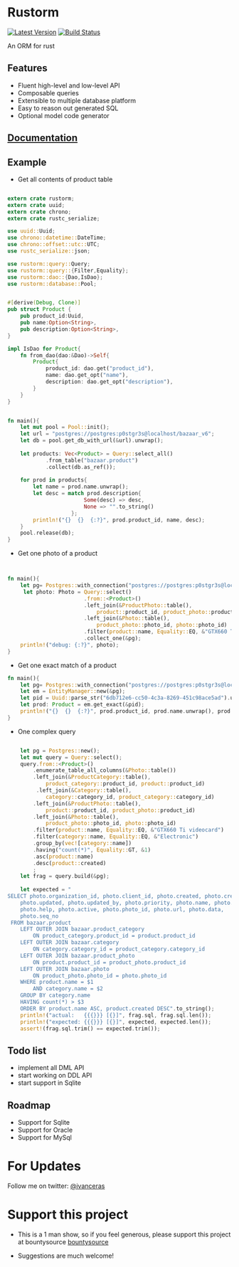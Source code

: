 # Rustorm

[![Latest Version](https://img.shields.io/crates/v/rustorm.svg)](https://crates.io/crates/rustorm)
[![Build Status](https://api.travis-ci.org/ivanceras/rustorm.svg)](https://travis-ci.org/ivanceras/rustorm)

An ORM for rust

## Features
* Fluent high-level and low-level API
* Composable queries
* Extensible to multiple database platform
* Easy to reason out generated SQL
* Optional model code generator

## [Documentation](http://ivanceras.github.io/rustorm/rustorm)



## Example


* Get all contents of product table


```rust

extern crate rustorm;
extern crate uuid;
extern crate chrono;
extern crate rustc_serialize;

use uuid::Uuid;
use chrono::datetime::DateTime;
use chrono::offset::utc::UTC;
use rustc_serialize::json;

use rustorm::query::Query;
use rustorm::query::{Filter,Equality};
use rustorm::dao::{Dao,IsDao};
use rustorm::database::Pool;


#[derive(Debug, Clone)]
pub struct Product {
    pub product_id:Uuid,
    pub name:Option<String>,
    pub description:Option<String>,
}

impl IsDao for Product{
    fn from_dao(dao:&Dao)->Self{
        Product{
            product_id: dao.get("product_id"),
            name: dao.get_opt("name"),
            description: dao.get_opt("description"),
        }
    }
}


fn main(){
    let mut pool = Pool::init();
    let url = "postgres://postgres:p0stgr3s@localhost/bazaar_v6";
    let db = pool.get_db_with_url(&url).unwrap();
    
    let products: Vec<Product> = Query::select_all()
            .from_table("bazaar.product")
            .collect(db.as_ref());
    
    for prod in products{
        let name = prod.name.unwrap();
        let desc = match prod.description{
                        Some(desc) => desc,
                        None => "".to_string()
                    };
        println!("{}  {}  {:?}", prod.product_id, name, desc);
    }
    pool.release(db);
}
```


* Get one photo of a product

```rust


fn main(){
    let pg= Postgres::with_connection("postgres://postgres:p0stgr3s@localhost/bazaar_v6");
     let photo: Photo = Query::select()
                        .from::<Product>()
                        .left_join(&ProductPhoto::table(),
                            product::product_id, product_photo::product_id)
                        .left_join(&Photo::table(),
                            product_photo::photo_id, photo::photo_id)
                        .filter(product::name, Equality::EQ, &"GTX660 Ti videocard")
                        .collect_one(&pg);
    println!("debug: {:?}", photo);
}
```

* Get one exact match of a product

```rust
fn main(){
    let pg= Postgres::with_connection("postgres://postgres:p0stgr3s@localhost/bazaar_v6");
    let em = EntityManager::new(&pg);
    let pid = Uuid::parse_str("6db712e6-cc50-4c3a-8269-451c98ace5ad").unwrap();
    let prod: Product = em.get_exact(&pid);
    println!("{}  {}  {:?}", prod.product_id, prod.name.unwrap(), prod.description);
}
```

* One complex query

```rust

    let pg = Postgres::new();
    let mut query = Query::select();
    query.from::<Product>()
        .enumerate_table_all_columns(&Photo::table())
        .left_join(&ProductCategory::table(),
            product_category::product_id, product::product_id)
         .left_join(&Category::table(),
            category::category_id, product_category::category_id)
        .left_join(&ProductPhoto::table(),
            product::product_id, product_photo::product_id)
        .left_join(&Photo::table(), 
            product_photo::photo_id, photo::photo_id)
        .filter(product::name, Equality::EQ, &"GTX660 Ti videocard")
        .filter(category::name, Equality::EQ, &"Electronic")
        .group_by(vec![category::name])
        .having("count(*)", Equality::GT, &1)
        .asc(product::name)
        .desc(product::created)
        ;
    let frag = query.build(&pg);
    
    let expected = "
SELECT photo.organization_id, photo.client_id, photo.created, photo.created_by, 
    photo.updated, photo.updated_by, photo.priority, photo.name, photo.description, 
    photo.help, photo.active, photo.photo_id, photo.url, photo.data, 
    photo.seq_no
 FROM bazaar.product
    LEFT OUTER JOIN bazaar.product_category 
        ON product_category.product_id = product.product_id 
    LEFT OUTER JOIN bazaar.category 
        ON category.category_id = product_category.category_id 
    LEFT OUTER JOIN bazaar.product_photo 
        ON product.product_id = product_photo.product_id 
    LEFT OUTER JOIN bazaar.photo 
        ON product_photo.photo_id = photo.photo_id 
    WHERE product.name = $1 
        AND category.name = $2 
    GROUP BY category.name 
    HAVING count(*) > $3 
    ORDER BY product.name ASC, product.created DESC".to_string();
    println!("actual:   {{{}}} [{}]", frag.sql, frag.sql.len());
    println!("expected: {{{}}} [{}]", expected, expected.len());
    assert!(frag.sql.trim() == expected.trim());

```
## Todo list
* implement all DML API
* start working on DDL API
* start support in Sqlite

## Roadmap

* Support for Sqlite
* Support for Oracle
* Support for MySql


# For Updates
Follow me on twitter: [@ivanceras](https://twitter.com/ivanceras)

# Support this project
* This is a 1 man show, so if you feel generous, please support this project at bountysource
[bountysource](https://www.bountysource.com/teams/rustorm)

* Suggestions are much welcome!
